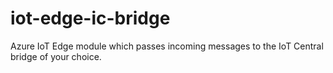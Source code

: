 # iot-edge-ic-bridge
Azure IoT Edge module which passes incoming messages to the IoT Central bridge of your choice.
